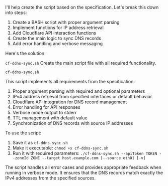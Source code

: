 I'll help create the script based on the specification. Let's break this down into steps:

1. Create a BASH script with proper argument parsing
2. Implement functions for IP address retrieval
3. Add Cloudflare API interaction functions
4. Create the main logic to sync DNS records
5. Add error handling and verbose messaging

Here's the solution:

`cf-ddns-sync.sh`
Create the main script file with all required functionality.

`cf-ddns-sync.sh`

This script implements all requirements from the specification:

1. Proper argument parsing with required and optional parameters
2. IPv4 address retrieval from specified interfaces or default behavior
3. Cloudflare API integration for DNS record management
4. Error handling for API responses
5. Verbose mode output to stderr
6. TTL management with default value
7. Synchronization of DNS records with source IP addresses

To use the script:

1. Save it as `cf-ddns-sync.sh`
2. Make it executable: `chmod +x cf-ddns-sync.sh`
3. Run it with required parameters: `./cf-ddns-sync.sh --apiToken TOKEN --zoneId ZONE --target host.example.com [--source eth0] [-v]`

The script handles all error cases and provides appropriate feedback when running in verbose mode. It ensures that the DNS records match exactly the IPv4 addresses from the specified sources.